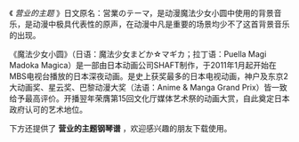 

《 _营业的主题_
》日文原名：営業のテーマ，是动漫魔法少女小圆中使用的背景音乐，是动漫中极具代表性的原声，在动漫中凡是重要的场景均少不了这首背景音乐的出现。  
  
《魔法少女小圆》（日语：魔法少女まどか☆マギカ；拉丁语：Puella Magi Madoka
Magica）是一部由日本动画公司SHAFT制作，于2011年1月起开始在MBS电视台播放的日本深夜动画。是史上获奖最多的日本电视动画，神户及东京2大动画奖、星云奖、巴黎动漫大奖（法语：Anime
& Manga Grand Prix）皆一致给予最高评价。开播翌年荣膺第15回文化厅媒体艺术祭的动画大赏，自此奠定日本政府认可的艺术地位。  
  
下方还提供了 **营业的主题钢琴谱** ，欢迎感兴趣的朋友下载使用。

